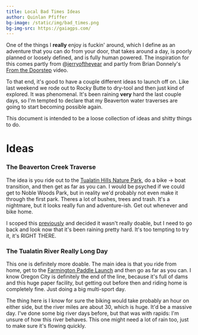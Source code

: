 ```yaml
---
title: Local Bad Times Ideas
author: Quinlan Pfiffer
bg-image: /static/img/bad_times.png
bg-img-src: https://gaiagps.com/
---
```


One of the things I __really__ enjoy is fuckin' around, which I define as an
adventure that you can do from your door, that takes around a day, is poorly
planned or loosely defined, and is fully human powered. The inspiration for this
comes partly from @[jerryoftheyear](http://instagram.com/jerryoftheyear) and
partly from Brian Donnely's [From the Doorstep](https://bikepacking.com/plog/from-the-doorstep-film/) video.

To that end, it's good to have a couple different ideas to launch off on. Like
last weekend we rode out to Rocky Butte to dry-tool and then just kind of
explored. It was phenomenal. It's been raining __very__ hard the last couple
days, so I'm tempted to declare that my Beaverton water traverses are going to
start becoming possible again.

This document is intended to be a loose collection of ideas and shitty things to
do.

Ideas
=====

### The Beaverton Creek Traverse

The idea is you ride out to the [Tualatin Hills Nature Park](https://www.gaiagps.com/map/?loc=16.5/-122.8396/45.4946&pubLink=STNZw1XJl1JdbMm46v2LlFw9&waypointId=3e54425325012b3bd638c7b112473be2), do a bike ->
boat transition, and then get as far as you can. I would be psyched if we could
get to Noble Woods Park, but in reality we'd probably not even make it through
the first park. Theres a lot of bushes, trees and trash. It's a nightmare, but
it looks really fun and adventure-ish. Get out whenever and bike home.

I scoped this [previously](https://www.strava.com/activities/2769167185) and decided it wasn't really doable, but I need to
go back and look now that it's been raining pretty hard. It's too tempting to
try it, it's RIGHT THERE.

### The Tualatin River Really Long Day

This one is definitely more doable. The main idea is that you ride from home,
get to the [Farmington Paddle Launch](http://tualatinriverkeepers.org/assets/resources/trk_water_trail_map_parallelfold.pdf)
and then go as far as you can. I know Oregon City is definitely the end of the
line, because it's full of dams and this huge paper facility, but getting out
before then and riding home is completely fine. Just doing a big multi-sport day.

The thing here is I know for sure the biking would take probably an hour on
either side, but the river miles are about 30, which is huge. It'd be a massive
day. I've done some big river days before, but that was with rapids: I'm unsure
of how this river behaves. This one might need a lot of rain too, just to make
sure it's flowing quickly.
